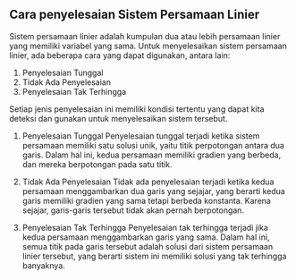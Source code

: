 ## Cara penyelesaian Sistem Persamaan Linier

Sistem persamaan linier adalah kumpulan dua atau lebih persamaan linier yang memiliki variabel yang sama. Untuk menyelesaikan sistem persamaan linier, ada beberapa cara yang dapat digunakan, antara lain:

1. Penyelesaian Tunggal
2. Tidak Ada Penyelesaian
3. Penyelesaian Tak Terhingga

Setiap jenis penyelesaian ini memiliki kondisi tertentu yang dapat kita deteksi dan gunakan untuk menyelesaikan sistem tersebut.

1. Penyelesaian Tunggal
Penyelesaian tunggal terjadi ketika sistem persamaan memiliki satu solusi unik, yaitu titik perpotongan antara dua garis. Dalam hal ini, kedua persamaan memiliki gradien yang berbeda, dan mereka berpotongan pada satu titik.

2. Tidak Ada Penyelesaian
Tidak ada penyelesaian terjadi ketika kedua persamaan menggambarkan dua garis yang sejajar, yang berarti kedua garis memiliki gradien yang sama tetapi berbeda konstanta. Karena sejajar, garis-garis tersebut tidak akan pernah berpotongan.

3. Penyelesaian Tak Terhingga
Penyelesaian tak terhingga terjadi jika kedua persamaan menggambarkan garis yang sama. Dalam hal ini, semua titik pada garis tersebut adalah solusi dari sistem persamaan linier tersebut, yang berarti sistem ini memiliki solusi yang tak terhingga banyaknya.
